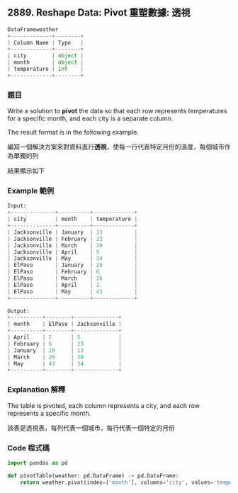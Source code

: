 ## **2889. Reshape Data: Pivot 重塑數據: 透視**

```python
DataFrameweather
+-------------+--------+
| Column Name | Type   |
+-------------+--------+
| city        | object |
| month       | object |
| temperature | int    |
+-------------+--------+
```

### 題目

Write a solution to **pivot** the data so that each row represents temperatures for a specific month, and each city is a separate column.

The result format is in the following example.

編寫一個解決方案來對資料進行**透視**，使每一行代表特定月份的溫度，每個城市作為單獨的列

結果顯示如下

### Example 範例

```python
Input:
+--------------+----------+-------------+
| city         | month    | temperature |
+--------------+----------+-------------+
| Jacksonville | January  | 13          |
| Jacksonville | February | 23          |
| Jacksonville | March    | 38          |
| Jacksonville | April    | 5           |
| Jacksonville | May      | 34          |
| ElPaso       | January  | 20          |
| ElPaso       | February | 6           |
| ElPaso       | March    | 26          |
| ElPaso       | April    | 2           |
| ElPaso       | May      | 43          |
+--------------+----------+-------------+

Output:
+----------+--------+--------------+
| month    | ElPaso | Jacksonville |
+----------+--------+--------------+
| April    | 2      | 5            |
| February | 6      | 23           |
| January  | 20     | 13           |
| March    | 26     | 38           |
| May      | 43     | 34           |
+----------+--------+--------------+
```

### Explanation 解釋

The table is pivoted, each column represents a city, and each row represents a specific month.

該表是透視表，每列代表一個城市，每行代表一個特定的月份

### Code 程式碼

```python
import pandas as pd

def pivotTable(weather: pd.DataFrame) -> pd.DataFrame:
    return weather.pivot(index=['month'], columns='city', values='temperature')
```